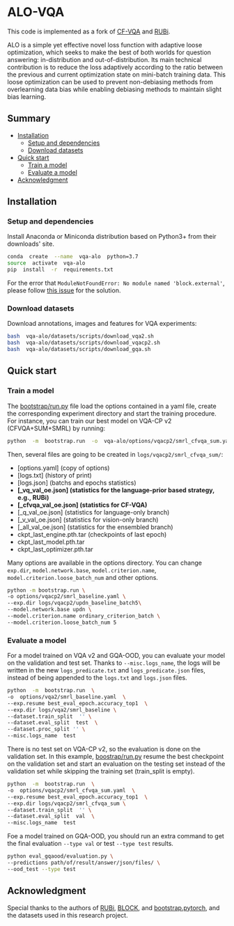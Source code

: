 # ALO-VQA

This code is implemented as a fork of [CF-VQA][1] and [RUBi][2].

ALO is a simple yet effective novel loss function with adaptive loose optimization, which seeks to make the best of both worlds for question answering: in-distribution and out-of-distribution. Its main technical contribution is to reduce the loss adaptively according to the ratio between the previous and current optimization state on mini-batch training data. This loose optimization can be used to prevent non-debiasing methods from overlearning data bias while enabling debiasing methods to maintain slight bias learning.


## Summary
* [Installation](#installation)
	* [Setup and dependencies](#setup-and-dependencies)
	* [Download datasets](#download-datasets)
* [Quick start](#quick-start)
	* [Train a model](#train-a-model)
	* [Evaluate a model](#evaluate-a-model)
* [Acknowledgment](#acknowledgment)

## Installation
###  Setup and dependencies
Install Anaconda or Miniconda distribution based on Python3+ from their downloads' site.

```bash
conda  create  --name  vqa-alo  python=3.7
source  activate  vqa-alo
pip  install  -r  requirements.txt
```

For the error that `ModuleNotFoundError: No module named 'block.external'`, please follow [this issue](https://github.com/yuleiniu/cfvqa/issues/7) for the solution.

### Download datasets
Download annotations, images and features for VQA experiments:

```bash
bash  vqa-alo/datasets/scripts/download_vqa2.sh
bash  vqa-alo/datasets/scripts/download_vqacp2.sh
bash  vqa-alo/datasets/scripts/download_gqa.sh
```

## Quick start
### Train a model
The [bootstrap/run.py](https://github.com/Cadene/bootstrap.pytorch/blob/master/bootstrap/run.py) file load the options contained in a yaml file, create the corresponding experiment directory and start the training procedure. For instance, you can train our best model on VQA-CP v2 (CFVQA+SUM+SMRL) by running:

```bash
python  -m  bootstrap.run  -o  vqa-alo/options/vqacp2/smrl_cfvqa_sum.yaml
```

Then, several files are going to be created in `logs/vqacp2/smrl_cfvqa_sum/`:
- [options.yaml] (copy of options)
- [logs.txt] (history of print)
- [logs.json] (batchs and epochs statistics)
-  **[\_vq\_val\_oe.json] (statistics for the language-prior based strategy, e.g., RUBi)**
-  **[\_cfvqa\_val\_oe.json] (statistics for CF-VQA)**
- [\_q\_val\_oe.json] (statistics for language-only branch)
- [\_v\_val\_oe.json] (statistics for vision-only branch)
- [\_all\_val\_oe.json] (statistics for the ensembled branch)
- ckpt_last_engine.pth.tar (checkpoints of last epoch)
- ckpt_last_model.pth.tar
- ckpt_last_optimizer.pth.tar

Many options are available in the options directory. You can change ` exp.dir `, ` model.network.base `, ` model.criterion.name `, ` model.criterion.loose_batch_num ` and other options.

```bash
python -m bootstrap.run \
-o options/vqacp2/smrl_baseline.yaml \
--exp.dir logs/vqacp2/updn_baseline_batch5\
--model.network.base updn \
--model.criterion.name ordinary_criterion_batch \
--model.criterion.loose_batch_num 5
```

### Evaluate a model
For a model trained on VQA v2 and GQA-OOD, you can evaluate your model on the validation and test set. Thanks to `--misc.logs_name`, the logs will be written in the new `logs_predicate.txt` and `logs_predicate.json` files, instead of being appended to the `logs.txt` and `logs.json` files.

```bash
python  -m  bootstrap.run  \
-o  options/vqa2/smrl_baseline.yaml  \
--exp.resume best_eval_epoch.accuracy_top1  \
--exp.dir logs/vqa2/smrl_baseline \
--dataset.train_split  '' \
--dataset.eval_split  test  \
--dataset.proc_split '' \
--misc.logs_name  test
```

There is no test set on VQA-CP v2, so the evaluation is done on the validation set.  In this example, [boostrap/run.py](https://github.com/Cadene/bootstrap.pytorch/blob/master/bootstrap/run.py) resume the best checkpoint on the validation set and start an evaluation on the testing set instead of the validation set while skipping the training set (train_split is empty). 

```bash
python  -m  bootstrap.run  \
-o  options/vqacp2/smrl_cfvqa_sum.yaml  \
--exp.resume best_eval_epoch.accuracy_top1  \
--exp.dir logs/vqacp2/smrl_cfvqa_sum \
--dataset.train_split  '' \
--dataset.eval_split  val  \
--misc.logs_name  test
```

Foe a model trained on GQA-OOD, you should run an extra command to get the final evaluation ` --type val `  or test ` --type test ` results. 

```bash
python eval_gqaood/evaluation.py \
--predictions path/of/result/answer/json/files/ \
--ood_test --type test
```

## Acknowledgment
Special thanks to the authors of [RUBi][2], [BLOCK][3], and [bootstrap.pytorch][4], and the datasets used in this research project.

[1]: https://github.com/yuleiniu/cfvqa
[2]: https://github.com/cdancette/rubi.bootstrap.pytorch
[3]: https://github.com/Cadene/block.bootstrap.pytorch
[4]: https://github.com/Cadene/bootstrap.pytorch

